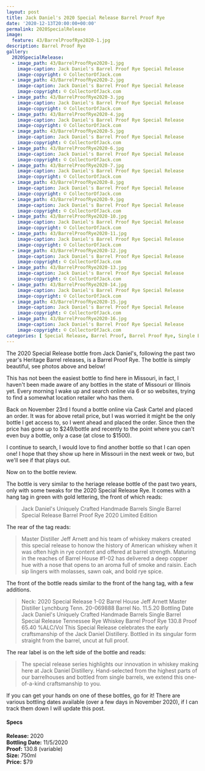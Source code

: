 ```yaml
---
layout: post
title: Jack Daniel's 2020 Special Release Barrel Proof Rye
date: '2020-12-13T20:00:00+00:00'
permalink: 2020SpecialRelease
image:
  feature: 43/BarrelProofRye2020-1.jpg
description: Barrel Proof Rye
gallery:
  2020SpecialRelease:
  - image_path: 43/BarrelProofRye2020-1.jpg
    image-caption: Jack Daniel's Barrel Proof Rye Special Release
    image-copyright: © CollectorOfJack.com
  - image_path: 43/BarrelProofRye2020-2.jpg
    image-caption: Jack Daniel's Barrel Proof Rye Special Release
    image-copyright: © CollectorOfJack.com
  - image_path: 43/BarrelProofRye2020-3.jpg
    image-caption: Jack Daniel's Barrel Proof Rye Special Release
    image-copyright: © CollectorOfJack.com
  - image_path: 43/BarrelProofRye2020-4.jpg
    image-caption: Jack Daniel's Barrel Proof Rye Special Release
    image-copyright: © CollectorOfJack.com
  - image_path: 43/BarrelProofRye2020-5.jpg
    image-caption: Jack Daniel's Barrel Proof Rye Special Release
    image-copyright: © CollectorOfJack.com
  - image_path: 43/BarrelProofRye2020-6.jpg
    image-caption: Jack Daniel's Barrel Proof Rye Special Release
    image-copyright: © CollectorOfJack.com
  - image_path: 43/BarrelProofRye2020-7.jpg
    image-caption: Jack Daniel's Barrel Proof Rye Special Release
    image-copyright: © CollectorOfJack.com
  - image_path: 43/BarrelProofRye2020-8.jpg
    image-caption: Jack Daniel's Barrel Proof Rye Special Release
    image-copyright: © CollectorOfJack.com
  - image_path: 43/BarrelProofRye2020-9.jpg
    image-caption: Jack Daniel's Barrel Proof Rye Special Release
    image-copyright: © CollectorOfJack.com
  - image_path: 43/BarrelProofRye2020-10.jpg
    image-caption: Jack Daniel's Barrel Proof Rye Special Release
    image-copyright: © CollectorOfJack.com
  - image_path: 43/BarrelProofRye2020-11.jpg
    image-caption: Jack Daniel's Barrel Proof Rye Special Release
    image-copyright: © CollectorOfJack.com
  - image_path: 43/BarrelProofRye2020-12.jpg
    image-caption: Jack Daniel's Barrel Proof Rye Special Release
    image-copyright: © CollectorOfJack.com
  - image_path: 43/BarrelProofRye2020-13.jpg
    image-caption: Jack Daniel's Barrel Proof Rye Special Release
    image-copyright: © CollectorOfJack.com
  - image_path: 43/BarrelProofRye2020-14.jpg
    image-caption: Jack Daniel's Barrel Proof Rye Special Release
    image-copyright: © CollectorOfJack.com
  - image_path: 43/BarrelProofRye2020-15.jpg
    image-caption: Jack Daniel's Barrel Proof Rye Special Release
    image-copyright: © CollectorOfJack.com
  - image_path: 43/BarrelProofRye2020-16.jpg
    image-caption: Jack Daniel's Barrel Proof Rye Special Release
    image-copyright: © CollectorOfJack.com
categories: [ Special Release, Barrel Proof, Barrel Proof Rye, Single Barrel, Rye, "2020" ]
---
```


The 2020 Special Release bottle from Jack Daniel's, following the past two year's Heritage Barrel releases, is a Barrel Proof Rye. The bottle is simply beautiful, see photos above and below!

This has not been the easiest bottle to find here in Missouri, in fact, I haven't been made aware of any bottles in the state of Missouri or Illinois yet. Every morning I wake up and search online via 6 or so websites, trying to find a somewhat location retailer who has them. 

Back on November 23rd I found a bottle online via Cask Cartel and placed an order. It was for above retail price, but I was worried it might be the only bottle I get access to, so I went ahead and placed the order. Since then the price has gone up to $249/bottle and recently to the point where you can't even buy a bottle, only a case (at close to $1500).

I continue to search, I would love to find another bottle so that I can open one! I hope that they show up here in Missouri in the next week or two, but we'll see if that plays out.

Now on to the bottle review. 

The bottle is very similar to the heriage release bottle of the past two years, only with some tweaks for the 2020 Special Release Rye. It comes with a hang tag in green with gold lettering, the front of which reads:

> Jack Daniel's 
> Uniquely Crafted Handmade Barrels
> Single Barrel Special Release Barrel Proof Rye
> 2020 Limited Edition

The rear of the tag reads:

> Master Distiller Jeff Arnett and his team of whiskey makers created this special release to honow the history of American whiskey when it was often high in rye content and offered at barrel strength. Maturing in the reaches of Barrel House #1-02 has delivered a deep copper hue with a nose that opens to an aroma full of smoke and raisin. Each sip lingers with molasses, sawn oak, and bold rye spice.

The front of the bottle reads similar to the front of the hang tag, with a few additions. 

> Neck: 2020 Special Release 1-02 Barrel House Jeff Arnett Master Distiller Lynchburg Tenn. 20-069888 Barrel No. 11.5.20 Bottling Date
> Jack Daniel's 
> Uniquely Crafted Handmade Barrels
> Single Barrel Special Release
> Tennessee Rye Whiskey
> Barrel Proof Rye 130.8 Proof 65.40 %ALC/Vol
> This Special Release celebrates the early craftsmanship of the Jack Daniel Distillery. Bottled in its singular form straight from the barrel, uncut at full proof.

The rear label is on the left side of the bottle and reads:

> The special release series highlights our innovation in whiskey making here at Jack Daniel Distillery. Hand-selected from the highest parts of our barrelhouses and bottled from single barrels, we extend this one-of-a-kind craftsmanship to you.

If you can get your hands on one of these bottles, go for it! There are various bottling dates available (over a few days in November 2020), if I can track them down I will update this post.

#### Specs

**Release:** 2020  
**Bottling Date:** 11/5/2020  
**Proof:** 130.8 (variable)  
**Size:** 750ml  
**Price:** $79
